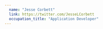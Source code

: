 ```yaml
---
  name: "Jesse Corbett"
  link: https://twitter.com/JesseLCorbett
  occupation_title: "Application Developer"
---
```

